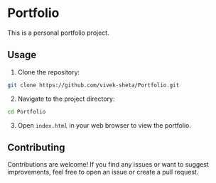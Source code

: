 # Portfolio

This is a personal portfolio project.

## Usage

1. Clone the repository:

```bash
git clone https://github.com/vivek-sheta/Portfolio.git
```

2. Navigate to the project directory:

```bash
cd Portfolio
```

3. Open `index.html` in your web browser to view the portfolio.

## Contributing

Contributions are welcome! If you find any issues or want to suggest improvements, feel free to open an issue or create a pull request.
